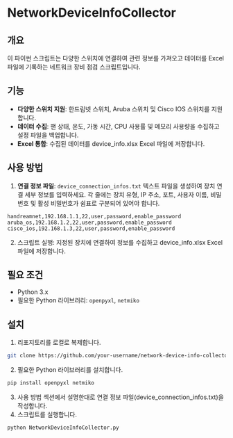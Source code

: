 # NetworkDeviceInfoCollector

## 개요
이 파이썬 스크립트는 다양한 스위치에 연결하여 관련 정보를 가져오고 데이터를 Excel 파일에 기록하는 네트워크 장비 점검 스크립트입니다.

## 기능
- **다양한 스위치 지원**: 한드림넷 스위치, Aruba 스위치 및 Cisco IOS 스위치를 지원합니다.
- **데이터 수집**: 팬 상태, 온도, 가동 시간, CPU 사용률 및 메모리 사용량을 수집하고 설정 파일을 백업합니다.
- **Excel 통합**: 수집된 데이터를 device_info.xlsx Excel 파일에 저장합니다.

## 사용 방법
1. **연결 정보 파일**: `device_connection_infos.txt` 텍스트 파일을 생성하여 장치 연결 세부 정보를 입력하세요. 각 줄에는 장치 유형, IP 주소, 포트, 사용자 이름, 비밀번호 및 활성 비밀번호가 쉼표로 구분되어 있어야 합니다.
```planetext
handreamnet,192.168.1.1,22,user,password,enable_password
aruba_os,192.168.1.2,22,user,password,enable_password
cisco_ios,192.168.1.3,22,user,password,enable_password
```
2. 스크립트 실행: 지정된 장치에 연결하여 정보를 수집하고 device_info.xlsx Excel 파일에 저장합니다.

## 필요 조건
- Python 3.x
- 필요한 Python 라이브러리: `openpyxl`, `netmiko`

## 설치
1. 리포지토리를 로컬로 복제합니다.
```bash
git clone https://github.com/your-username/network-device-info-collector.git
```
2. 필요한 Python 라이브러리를 설치합니다.
```bash
pip install openpyxl netmiko
```
3. 사용 방법 섹션에서 설명한대로 연결 정보 파일(device_connection_infos.txt)을 작성합니다.
4. 스크립트를 실행합니다.
```bash
python NetworkDeviceInfoCollector.py
```

